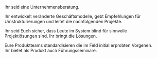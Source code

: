 Ihr seid eine Unternehmensberatung.

Ihr entwickelt veränderte Geschäftsmodelle, gebt Empfehlungen für Umstrukturierungen und leitet die nachfolgenden Projekte.

Ihr seid Euch sicher, dass Leute im System blind für sinnvolle Projektlösungen sind. Ihr bringt die Lösungen.

Eure Produktteams standardisieren die im Feld initial erprobten Vorgehen. Ihr bietet als Produkt auch Führungsseminare.

